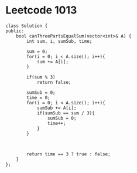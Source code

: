 # Leetcode 1013
    class Solution {
    public:
        bool canThreePartsEqualSum(vector<int>& A) {
            int sum, i, sumSub, time;

            sum = 0;
            for(i = 0; i < A.size(); i++){
                sum += A[i];
            }

            if(sum % 3)
                return false;

            sumSub = 0;
            time = 0;
            for(i = 0; i < A.size(); i++){
                sumSub += A[i];
                if(sumSub == sum / 3){
                    sumSub = 0;
                    time++;
                }
            }



            return time == 3 ? true : false; 
        }
    };
